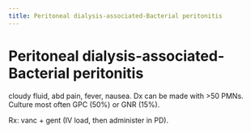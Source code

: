 ```yaml
---
title: Peritoneal dialysis-associated-Bacterial peritonitis
---
```

# Peritoneal dialysis-associated-Bacterial peritonitis

cloudy fluid, abd pain, fever, nausea. Dx can be made with >50 PMNs. Culture most often GPC (50%) or GNR (15%).

Rx: vanc + gent (IV load, then administer in PD).
